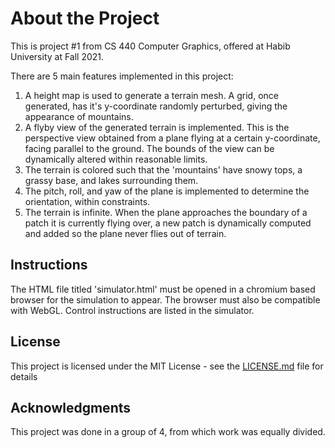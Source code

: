# About the Project

This is project #1 from CS 440 Computer Graphics, offered at Habib University at Fall 2021.

There are 5 main features implemented in this project:

1. A height map is used to generate a terrain mesh. A grid, once generated, has it's y-coordinate randomly perturbed, giving the appearance of mountains.
2. A flyby view of the generated terrain is implemented. This is the perspective view obtained from a plane flying at a certain y-coordinate, facing parallel to the ground. The bounds of the view can be dynamically altered within reasonable limits.
3. The terrain is colored such that the 'mountains' have snowy tops, a grassy base, and lakes surrounding them.
4. The pitch, roll, and yaw of the plane is implemented to determine the orientation, within constraints.
5. The terrain is infinite. When the plane approaches the boundary of a patch it is currently flying over, a new patch is dynamically computed and added so the plane never flies out of terrain. 

## Instructions

The HTML file titled 'simulator.html' must be opened in a chromium based browser for the simulation to appear. The browser must also be compatible with WebGL. Control instructions are listed in the simulator.

## License

This project is licensed under the MIT License - see the [LICENSE.md](LICENSE.md) file for details

## Acknowledgments

This project was done in a group of 4, from which work was equally divided.
